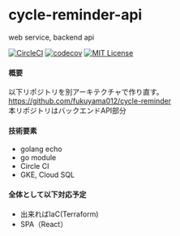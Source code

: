 # cycle-reminder-api
web service, backend api

[![CircleCI](https://circleci.com/gh/fukuyama012/cycle-reminder-api/tree/master.svg?style=svg&circle-token=714727470836058e332f8e975c28946bf7cc6dab)](https://circleci.com/gh/fukuyama012/cycle-reminder-api/tree/master)
[![codecov](https://codecov.io/gh/fukuyama012/cycle-reminder-api/branch/master/graph/badge.svg)](https://codecov.io/gh/fukuyama012/cycle-reminder-api)
[![MIT License](http://img.shields.io/badge/license-MIT-blue.svg?style=flat)](LICENSE)


#### 概要

以下リポジトリを別アーキテクチャで作り直す。  
https://github.com/fukuyama012/cycle-reminder  
本リポジトリはバックエンドAPI部分

#### 技術要素

* golang echo
* go module
* Circle CI
* GKE, Cloud SQL

#### 全体として以下対応予定  

* 出来ればIaC(Terraform)
* SPA（React）

